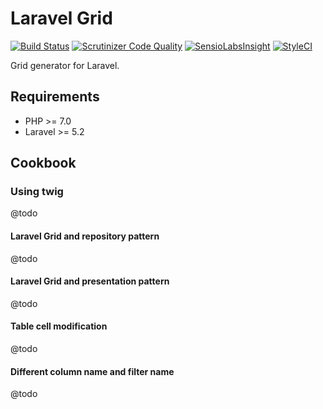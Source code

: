 # Laravel Grid

[![Build Status](https://travis-ci.org/adam-boduch/laravel-grid.svg?branch=master)](https://travis-ci.org/adam-boduch/laravel-grid)
[![Scrutinizer Code Quality](https://scrutinizer-ci.com/g/adam-boduch/laravel-grid/badges/quality-score.png?b=master)](https://scrutinizer-ci.com/g/adam-boduch/laravel-grid/?branch=master)
[![SensioLabsInsight](https://insight.sensiolabs.com/projects/c0df3ba9-4c1f-4063-8347-8b51eca079fe/mini.png)](https://insight.sensiolabs.com/projects/c0df3ba9-4c1f-4063-8347-8b51eca079fe)
[![StyleCI](https://styleci.io/repos/64660184/shield?branch=master)](https://styleci.io/repos/64660184)

Grid generator for Laravel.

## Requirements

* PHP >= 7.0
* Laravel >= 5.2

## Cookbook

### Using twig

@todo

#### Laravel Grid and repository pattern

@todo

#### Laravel Grid and presentation pattern

@todo

#### Table cell modification

@todo

#### Different column name and filter name

@todo
